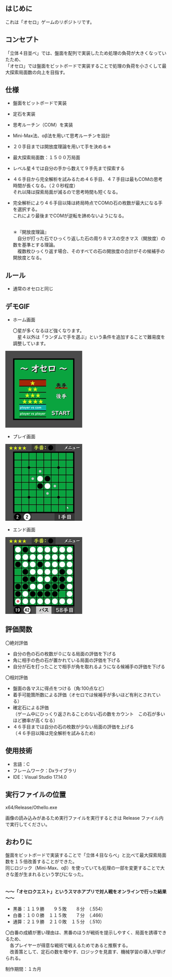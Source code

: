 ﻿## はじめに
これは「オセロ」ゲームのリポジトリです。

## コンセプト
「立体４目並べ」では、盤面を配列で実装したため処理の負荷が大きくなっていたため、  
「オセロ」では盤面をビットボードで実装することで処理の負荷を小さくして最大探索局面数の向上を目指す。

## 仕様
- 盤面をビットボードで実装
- 定石を実装
- 思考ルーチン（COM）を実装
- Mini-Max法、αβ法を用いて思考ルーチンを設計
- ２０手目までは開放度理論を用いて手を決める＊
- 最大探索局面数：１５００万局面
- レベル星４では自分の手から数えて９手先まで探索する
- ４６手目から完全解析を試みるため４６手目、４７手目は最もCOMの思考時間が長くなる。（２０秒程度）  
  それ以降は探索局面が減るので思考時間も短くなる。
- 完全解析により４６手目以降は終局時点でCOMの石の枚数が最大になる手を選択する。  
  これにより最後までCOMが逆転を諦めないようになる。

  <br>
  ＊『開放度理論』<br>
  　自分が打った石でひっくり返した石の周り８マスの空きマス（開放度）の数を基準とする理論。<br>
   　複数枚ひっくり返す場合、そのすべての石の開放度の合計がその候補手の開放度となる。
  
## ルール
- 通常のオセロと同じ

## デモGIF
- ホーム画面

  〇星が多くなるほど強くなります。  
  　星４以外は「ランダムで手を選ぶ」という条件を追加することで難易度を調整しています。
  
![ホーム画面 gif](README-resource/Othello-home.gif)

- プレイ画面

![プレイ画面 gif](README-resource/Othello-play.gif)

- エンド画面

![エンド画面 gif](README-resource/Othello-end.gif)

## 評価関数
〇絶対評価
  - 自分の色の石の枚数が０になる局面の評価を下げる
  - 角に相手の色の石が置かれている局面の評価を下げる
  - 自分が石を打ったことで相手が角を取れるようになる候補手の評価を下げる

〇相対評価
  - 盤面の各マスに得点をつける（角:100点など）
  - 着手可能箇所数による評価（オセロでは候補手が多いほど有利とされている）
  - 確定石による評価  
  （ゲーム中にひっくり返されることのない石の数をカウント　この石が多いほど勝率が高くなる）
  - ４６手目までは自分の石の枚数が少ない局面の評価を上げる  
  （４６手目以降は完全解析を試みるため） 

## 使用技術
- 言語：C
- フレームワーク：Dxライブラリ
- IDE：Visual Studio 17.14.0

## 実行ファイルの位置
x64/Release/Othello.exe

画像の読み込みがあるため実行ファイルを実行するときは Release ファイル内で実行してください。

## おわりに
盤面をビットボードで実装することで「立体４目ならべ」と比べて最大探索局面数を１５倍改善することができた。  
同じロジック（Mini-Max、αβ）を使っていても処理の一部を変更することで大きな差が生まれるという学びになった。  
<br><br>
**～～「オセロクエスト」というスマホアプリで対人戦をオンラインで行った結果～～**
- 黒番：１１９勝　　９５敗　　８分　（.554）
- 白番：１００勝　１１５敗　　７分　（.466）
- 通算：２１９勝　２１０敗　１５分　（.510）

〇白番の成績が悪い理由は、黒番のほうが戦術を提示しやすく、局面を誘導できるため、  
  　各プレイヤーが得意な戦術で戦えるためであると推察する。  
  　改善策として、定石の数を増やす、ロジックを見直す、機械学習の導入が挙げられる。

制作期間：１カ月
